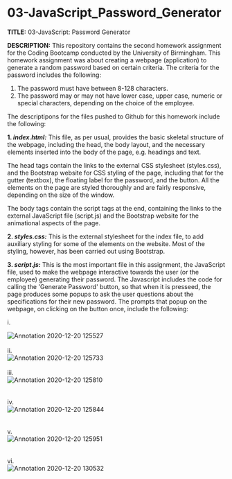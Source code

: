 # 03-JavaScript_Password_Generator

<b>TITLE:</b> 03-JavaScript: Password Generator

<b>DESCRIPTION:</b>
This repository contains the second homework assignment for the Coding Bootcamp conducted by the University of Birmingham. This homework assignment was about creating a webpage (application) to generate a random password based on certain criteria. The criteria for the password includes the following:

1) The password must have between 8-128 characters.
2) The password may or may not have lower case, upper case, numeric or special characters, depending on the choice of the employee.

The descriptipons for the files pushed to Github for this homework include the following:

<b>1. <i>index.html:</i></b>
This file, as per usual, provides the basic skeletal structure of the webpage, including the head, the body layout, and the necessary elements inserted into the body of the page, e.g. headings and text.

The head tags contain the links to the external CSS stylesheet (styles.css), and the Bootstrap website for CSS styling of the page, including that for the gutter (textbox), the floating label for the password, and the button. All the elements on the page are styled thoroughly and are fairly responsive, depending on the size of the window.

The body tags contain the script tags at the end, containing the links to the external JavaScript file (script.js) and the Bootstrap website for the animational aspects of the page.

<b>2. <i>styles.css:</i></b>
This is the external stylesheet for the index file, to add auxiliary styling for some of the elements on the website. Most of the styling, however, has been carried out using Bootstrap.

<b>3. <i>script.js:</i></b>
This is the most important file in this assignment, the JavaScript file, used to make the webpage interactive towards the user (or the employee) generating their password. The Javascript includes the code for calling the 'Generate Password' button, so that when it is presseed, the page produces some popups to ask the user questions about the specifications for their new password. The prompts that popup on the webpage, on clicking on the button once, include the following:

i.      <div text-align = "centre">![Annotation 2020-12-20 125527](https://user-images.githubusercontent.com/73832871/102714219-1730d980-42c5-11eb-805d-37755da725dc.png)</div>
<br>
ii.     <div text-align = "centre">![Annotation 2020-12-20 125733](https://user-images.githubusercontent.com/73832871/102714230-2dd73080-42c5-11eb-9239-e9a3b2750c84.png)</div>
<br>
iii.    <div text-align = "centre">![Annotation 2020-12-20 125810](https://user-images.githubusercontent.com/73832871/102714233-2fa0f400-42c5-11eb-84c5-88c6bcfeed54.png)</div>
<br>    
iv.     <div text-align = "centre">![Annotation 2020-12-20 125844](https://user-images.githubusercontent.com/73832871/102714428-5e6b9a00-42c6-11eb-97da-72966b8dee7f.png)</div>
<br>    
v.      <div text-align = "centre">![Annotation 2020-12-20 125951](https://user-images.githubusercontent.com/73832871/102714430-60cdf400-42c6-11eb-8496-9d33d00d06a4.png)</div>
<br>     
vi.     <div text-align = "centre">![Annotation 2020-12-20 130532](https://user-images.githubusercontent.com/73832871/102714433-63304e00-42c6-11eb-9a1b-64fdb1704aa7.png)</div>